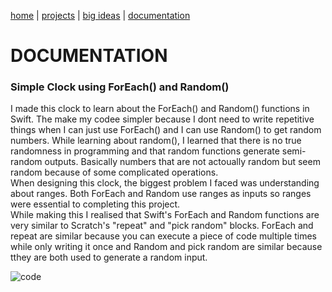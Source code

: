 [home](https://sanduran.github.io) | [projects](https://sanduran.github.io/projects) | [big ideas](https://sanduran.github.io/big_ideas) | [documentation](https://sanduran.github.io/documentation)

# DOCUMENTATION
### Simple Clock using ForEach() and Random()
I made this clock to learn about the ForEach() and Random() functions in Swift. The make my codee simpler because I dont need to write repetitive things when I can just use ForEach() and I can use Random() to get random numbers. While learning about random(), I learned that there is no true randomness in programming and that random functions generate semi-random outputs. Basically numbers that are not actoually random but seem random because of some complicated operations.  
When designing this clock, the biggest problem I faced was understanding about ranges. Both ForEach and Random use ranges as inputs so ranges were essential to completing this project.  
While making this I realised that Swift's ForEach and Random functions are very similar to Scratch's "repeat" and "pick random" blocks. ForEach and repeat are similar because you can execute a piece of code multiple times while only writing it once and Random and pick random are similar because tthey are both used to generate a random input.

![code](https://github.com/sanduran/sanduran.github.io/blob/main/assets/clockV5/ContentView.swift)
